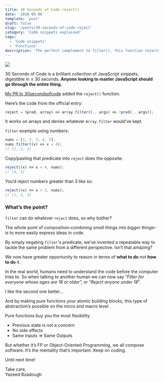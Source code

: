 ```yaml
---
title: 30 Seconds of Code reject()
date: '2018-05-06'
template: 'post'
draft: false
slug: '/posts/30-seconds-of-code-reject'
category: 'Code snippets explained'
tags:
  - 'Code snippets'
  - 'Functions'
description: 'The perfect complement to filter(), this function rejects the items that satisfy your predicate.'
---
```


![](https://cdn-images-1.medium.com/max/1600/1*fS-jTCqIsxtOIw1rWp1PrA.png)

30 Seconds of Code is a brilliant collection of JavaScript snippets, digestible in ≤ 30 seconds. **Anyone looking to master JavaScript should go through the entire thing.**

[My PR to 30secondsofcode](https://github.com/Chalarangelo/30-seconds-of-code/pull/657) added the `reject()` function.

Here’s the code from the official entry:

```js
reject = (pred, array) => array.filter((...args) => !pred(...args));
```

It works on arrays and denies whatever `Array.filter` would’ve kept.

`filter` example using numbers:

```js
nums = [1, 2, 3, 4, 5];
nums.filter((x) => x < 4);
// [1, 2, 3]
```

Copy/pasting that predicate into `reject` does the opposite:

```js
reject((x) => x < 4, nums);
// [4, 5]
```

You’d reject numbers greater than 3 like so:

```js
reject((x) => x > 3, nums);
// [1, 2, 3]
```

### What’s the point?

`filter` can do whatever `reject` does, so why bother?

The whole point of composition–_combining small things into bigger things_– is to more easily express ideas in code.

By simply negating `filter`'s predicate, we’ve invented a repeatable way to tackle the same problem from a different perspective. Isn’t that amazing?

We now have greater opportunity to reason in terms of **what to do** not **how to do** it.

In the real world, humans need to understand the code before the computer tries to. So when talking to another human we can now say “_Filter for everyone whose ages are 18 or older_”, or “_Reject anyone under 18_”.

I like the second one better…

And by making _pure_ functions your atomic building blocks, this type of abstraction’s possible on the micro and macro level.

Pure functions buy you the most flexibility.

- Previous state is not a concern
- No side effects
- Same Inputs => Same Outputs

But whether it’s FP or Object-Oriented Programming, we all compose software. It’s the mentality that’s important. Keep on coding.

Until next time!

Take care, <br />
Yazeed Bzadough
